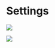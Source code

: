 # Settings

![](https://user-images.githubusercontent.com/30156531/202933684-26a26156-b2a2-4d4d-b6f1-e77b518b490f.png)

![](https://user-images.githubusercontent.com/30156531/202934484-6ef5bd87-ce41-477e-9d52-30c176884858.png)
